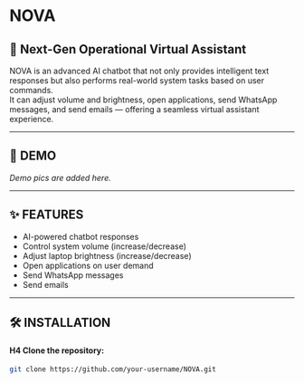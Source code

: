 # NOVA

## 🚀 Next-Gen Operational Virtual Assistant

NOVA is an advanced AI chatbot that not only provides intelligent text responses but also performs real-world system tasks based on user commands.  
It can adjust volume and brightness, open applications, send WhatsApp messages, and send emails — offering a seamless virtual assistant experience.

---

## 📸 DEMO
*Demo pics are added here.*

---

## ✨ FEATURES
- AI-powered chatbot responses
- Control system volume (increase/decrease)
- Adjust laptop brightness (increase/decrease)
- Open applications on user demand
- Send WhatsApp messages
- Send emails

---

## 🛠️ INSTALLATION
#### H4 Clone the repository:
```bash
git clone https://github.com/your-username/NOVA.git

